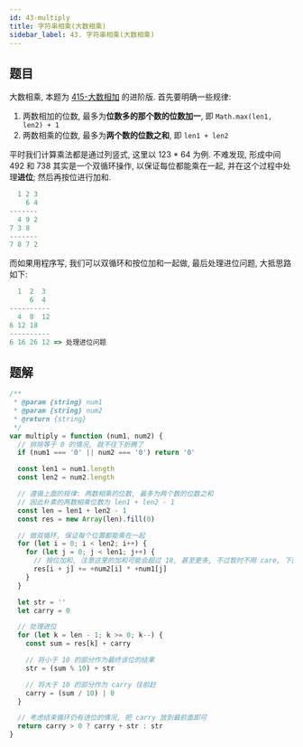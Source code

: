 ```yaml
---
id: 43-multiply
title: 字符串相乘(大数相乘)
sidebar_label: 43. 字符串相乘(大数相乘)
---
```


## 题目

大数相乘, 本题为 [415-大数相加](../easy/415-add-string.md) 的进阶版. 首先要明确一些规律:

1. 两数相加的位数, 最多为**位数多的那个数的位数加一**, 即 `Math.max(len1, len2) + 1`
2. 两数相乘的位数, 最多为**两个数的位数之和**, 即 `len1 + len2`

平时我们计算乘法都是通过列竖式, 这里以 123 \* 64 为例. 不难发现, 形成中间 492 和 738 其实是一个双循环操作, 以保证每位都能乘在一起, 并在这个过程中处理**进位**; 然后再按位进行加和.

```js
  1 2 3
    6 4
-------
  4 9 2
7 3 8
-------
7 8 7 2
```

而如果用程序写, 我们可以双循环和按位加和一起做, 最后处理进位问题, 大抵思路如下:

```js
  1  2  3
     6  4
----------
  4  8  12
6 12 18
----------
6 16 26 12 => 处理进位问题
```

## 题解

```js
/**
 * @param {string} num1
 * @param {string} num2
 * @return {string}
 */
var multiply = function (num1, num2) {
  // 排除等于 0 的情况, 就不往下折腾了
  if (num1 === '0' || num2 === '0') return '0'

  const len1 = num1.length
  const len2 = num2.length

  // 遵循上面的规律: 两数相乘的位数, 最多为两个数的位数之和
  // 因此朴素的两数相乘位数为 len1 + len2 - 1
  const len = len1 + len2 - 1
  const res = new Array(len).fill(0)

  // 做双循环, 保证每个位置都能乘在一起
  for (let i = 0; i < len2; i++) {
    for (let j = 0; j < len1; j++) {
      // 按位加和, 注意这里的加和可能会超过 10, 甚至更多, 不过暂时不用 care, 下面再处理进位问题
      res[i + j] += +num2[i] * +num1[j]
    }
  }

  let str = ''
  let carry = 0

  // 处理进位
  for (let k = len - 1; k >= 0; k--) {
    const sum = res[k] + carry

    // 将小于 10 的部分作为最终该位的结果
    str = (sum % 10) + str

    // 将大于 10 的部分作为 carry 往前赶
    carry = (sum / 10) | 0
  }

  // 考虑结束循环仍有进位的情况, 把 carry 放到最前面即可
  return carry > 0 ? carry + str : str
}
```
